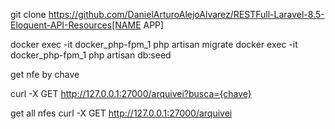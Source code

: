 

git clone https://github.com/DanielArturoAlejoAlvarez/RESTFull-Laravel-8.5-Eloquent-API-Resources[NAME APP]



docker exec -it docker_php-fpm_1 php artisan migrate
docker exec -it docker_php-fpm_1 php artisan db:seed





get nfe by chave

curl -X GET http://127.0.0.1:27000/arquivei?busca={chave}


get all nfes
curl -X GET http://127.0.0.1:27000/arquivei
